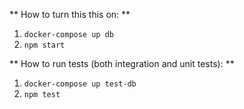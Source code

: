 ** How to turn this this on: **
1. ```docker-compose up db```
2. ```npm start```

** How to run tests (both integration and unit tests): **
1. ```docker-compose up test-db```
2. ```npm test```